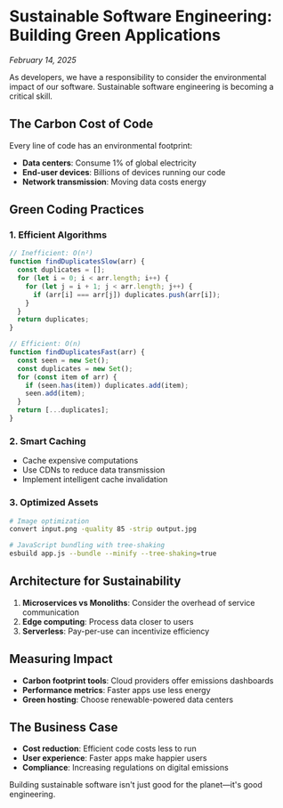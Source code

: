 # Sustainable Software Engineering: Building Green Applications

_February 14, 2025_

As developers, we have a responsibility to consider the environmental impact of
our software. Sustainable software engineering is becoming a critical skill.

## The Carbon Cost of Code

Every line of code has an environmental footprint:

- **Data centers**: Consume 1% of global electricity
- **End-user devices**: Billions of devices running our code
- **Network transmission**: Moving data costs energy

## Green Coding Practices

### 1. Efficient Algorithms

```javascript
// Inefficient: O(n²)
function findDuplicatesSlow(arr) {
  const duplicates = [];
  for (let i = 0; i < arr.length; i++) {
    for (let j = i + 1; j < arr.length; j++) {
      if (arr[i] === arr[j]) duplicates.push(arr[i]);
    }
  }
  return duplicates;
}

// Efficient: O(n)
function findDuplicatesFast(arr) {
  const seen = new Set();
  const duplicates = new Set();
  for (const item of arr) {
    if (seen.has(item)) duplicates.add(item);
    seen.add(item);
  }
  return [...duplicates];
}
```

### 2. Smart Caching

- Cache expensive computations
- Use CDNs to reduce data transmission
- Implement intelligent cache invalidation

### 3. Optimized Assets

```bash
# Image optimization
convert input.png -quality 85 -strip output.jpg

# JavaScript bundling with tree-shaking
esbuild app.js --bundle --minify --tree-shaking=true
```

## Architecture for Sustainability

1. **Microservices vs Monoliths**: Consider the overhead of service
   communication
2. **Edge computing**: Process data closer to users
3. **Serverless**: Pay-per-use can incentivize efficiency

## Measuring Impact

- **Carbon footprint tools**: Cloud providers offer emissions dashboards
- **Performance metrics**: Faster apps use less energy
- **Green hosting**: Choose renewable-powered data centers

## The Business Case

- **Cost reduction**: Efficient code costs less to run
- **User experience**: Faster apps make happier users
- **Compliance**: Increasing regulations on digital emissions

Building sustainable software isn't just good for the planet—it's good
engineering.
